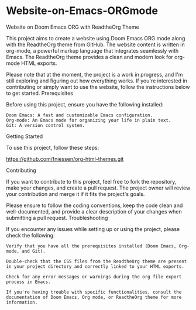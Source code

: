 # Website-on-Emacs-ORGmode
Website on Doom Emacs ORG with ReadtheOrg Theme

This project aims to create a website using Doom Emacs ORG mode along with the ReadtheOrg theme from GitHub. The website content is written in org-mode, a powerful markup language that integrates seamlessly with Emacs. The ReadtheOrg theme provides a clean and modern look for org-mode HTML exports.

Please note that at the moment, the project is a work in progress, and I'm still exploring and figuring out how everything works. If you're interested in contributing or simply want to use the website, follow the instructions below to get started.
Prerequisites

Before using this project, ensure you have the following installed:

    Doom Emacs: A fast and customizable Emacs configuration.
    Org-mode: An Emacs mode for organizing your life in plain text.
    Git: A version control system.

Getting Started

To use this project, follow these steps:

https://github.com/fniessen/org-html-themes.git

Contributing

If you want to contribute to this project, feel free to fork the repository, make your changes, and create a pull request. The project owner will review your contribution and merge it if it fits the project's goals.

Please ensure to follow the coding conventions, keep the code clean and well-documented, and provide a clear description of your changes when submitting a pull request.
Troubleshooting

If you encounter any issues while setting up or using the project, please check the following:

    Verify that you have all the prerequisites installed (Doom Emacs, Org-mode, and Git).

    Double-check that the CSS files from the ReadtheOrg theme are present in your project directory and correctly linked to your HTML exports.

    Check for any error messages or warnings during the org file export process in Emacs.

    If you're having trouble with specific functionalities, consult the documentation of Doom Emacs, Org mode, or ReadtheOrg theme for more information.
